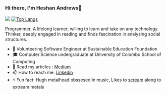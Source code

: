 ### Hi there, I'm Heshan Andrews👋

[![](https://github-readme-stats.vercel.app/api?username=gravewalker666&hide_border=true&hide_title=true)](https://github.com/gravewalker666/github-readme-stats)
[![Top Langs](https://github-readme-stats.vercel.app/api/top-langs/?username=anuraghazra&layout=compact&hide_border=true&hide_title=true)](https://github.com/anuraghazra/github-readme-stats)

Programmer, A lifelong learner, willing to learn and take on any technology.
Thinker, deeply engaged in reading and finds fascination in analysing social structures.

- 🔭 Volunteering Software Engineer at Sustainable Education Foundation
- 🎓 Computer Science undergraduate at University of Colombo School of Computing 
- 📖 Read my articles : [Medium](https://medium.com/@heshanandrews99)
- 📫 How to reach me: [Linkedin](https://www.linkedin.com/in/heshan-andrews/)
- ⚡ Fun fact: Hugh metalhead obssesed in music, Likes to [scream](https://youtu.be/keRc2jn5RVw?t=46) along to extream metals
